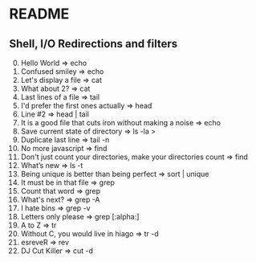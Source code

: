 # README 
## Shell, I/O Redirections and filters

0. Hello World => echo
1. Confused smiley => echo
2. Let's display a file => cat
3. What about 2? => cat
4. Last lines of a file => tail
5. I'd prefer the first ones actually => head
6. Line #2 => head | tail
7. It is a good file that cuts iron without making a noise => echo
8. Save current state of directory => ls -la >
9. Duplicate last line => tail -n
10. No more javascript => find
11. Don't just count your directories, make your directories count => find
12. What’s new => ls -t
13. Being unique is better than being perfect => sort | unique
14. It must be in that file => grep
15. Count that word => grep
16. What's next? => grep -A
17. I hate bins => grep -v
18. Letters only please => grep [:alpha:]
19. A to Z => tr
20. Without C, you would live in hiago => tr -d
21. esreveR => rev
22. DJ Cut Killer => cut -d
